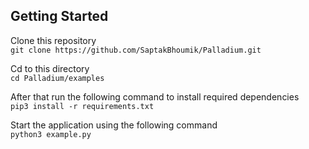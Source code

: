 ## Getting Started
Clone this repository<br>
```git clone https://github.com/SaptakBhoumik/Palladium.git```

Cd to this directory<br>
```cd Palladium/examples```

After that run the following command to install required dependencies<br>
```pip3 install -r requirements.txt```

Start the application using the following command<br>
```python3 example.py```

